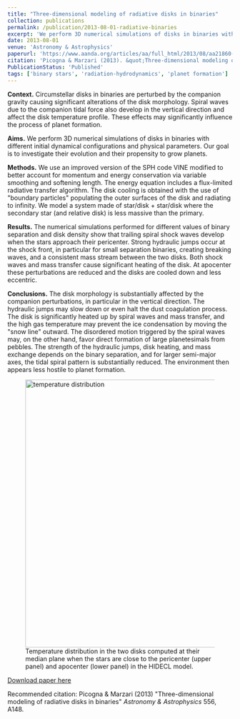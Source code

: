 ```yaml
---
title: "Three-dimensional modeling of radiative disks in binaries"
collection: publications
permalink: /publication/2013-08-01-radiative-binaries
excerpt: 'We perform 3D numerical simulations of disks in binaries with different initial dynamical configurations and physical parameters. The disk is significantly heated up by spiral waves and mass transfer, and the high gas temperature moves the snow line outwards. The strength of the spiral arms, disk heating, and mass exchange depends strongly on the binary separation.'
date: 2013-08-01
venue: 'Astronomy & Astrophysics'
paperurl: 'https://www.aanda.org/articles/aa/full_html/2013/08/aa21860-13/aa21860-13.html'
citation: 'Picogna & Marzari (2013). &quot;Three-dimensional modeling of radiative disks in binaries.&quot; <i>Astronomy & Astrophysics</i>. 556, A148.'
PublicationStatus: 'Published'
tags: ['binary stars', 'radiation-hydrodynamics', 'planet formation']
---
```

**Context.** Circumstellar disks in binaries are perturbed by the companion gravity causing significant alterations of the disk morphology. Spiral waves due to the companion tidal force also develop in the vertical direction and affect the disk temperature profile. These effects may significantly influence the process of planet formation.

**Aims.** We perform 3D numerical simulations of disks in binaries with different initial dynamical configurations and physical parameters. Our goal is to investigate their evolution and their propensity to grow planets.

**Methods.** We use an improved version of the SPH code VINE modified to better account for momentum and energy conservation via variable smoothing and softening length. The energy equation includes a flux-limited radiative transfer algorithm. The disk cooling is obtained with the use of "boundary particles" populating the outer surfaces of the disk and radiating to infinity. We model a system made of star/disk + star/disk where the secondary star (and relative disk) is less massive than the primary.

**Results.** The numerical simulations performed for different values of binary separation and disk density show that trailing spiral shock waves develop when the stars approach their pericenter. Strong hydraulic jumps occur at the shock front, in particular for small separation binaries, creating breaking waves, and a consistent mass stream between the two disks. Both shock waves and mass transfer cause significant heating of the disk. At apocenter these perturbations are reduced and the disks are cooled down and less eccentric.

**Conclusions.** The disk morphology is substantially affected by the companion perturbations, in particular in the vertical direction. The hydraulic jumps may slow down or even halt the dust coagulation process. The disk is significantly heated up by spiral waves and mass transfer, and the high gas temperature may prevent the ice condensation by moving the "snow line" outward. The disordered motion triggered by the spiral waves may, on the other hand, favor direct formation of large planetesimals from pebbles. The strength of the hydraulic jumps, disk heating, and mass exchange depends on the binary separation, and for larger semi-major axes, the tidal spiral pattern is substantially reduced. The environment then appears less hostile to planet formation.

<figure>
  <img src="http://GiovanniPicogna.github.io/images/radiative-binaries.png" alt="temperature distribution" width="600"/>
  <figcaption>Temperature distribution in the two disks computed at their median plane when the stars are close to the pericenter (upper panel) and apocenter (lower panel) in the HIDECL model.</figcaption>
</figure>

[Download paper here](http://GiovanniPicogna.github.io/files/radiative-binaries.pdf)

Recommended citation: Picogna & Marzari (2013) "Three-dimensional modeling of radiative disks in binaries" <i>Astronomy & Astrophysics</i> 556, A148.